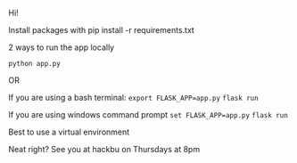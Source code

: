 Hi!


Install packages with pip install -r requirements.txt

2 ways to run the app locally

`python app.py`

OR

  If you are using a bash terminal:
    `export FLASK_APP=app.py`
    `flask run`

  If you are using windows command prompt
    `set FLASK_APP=app.py`
    `flask run`

Best to use a virtual environment

Neat right?
See you at hackbu on Thursdays at 8pm
